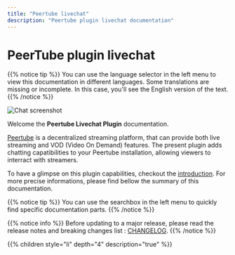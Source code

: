 ```yaml
---
title: "Peertube livechat"
description: "Peertube plugin livechat documentation"
---
```


# PeerTube plugin livechat

{{% notice tip %}}
You can use the language selector in the left menu to view this documentation in different languages.
Some translations are missing or incomplete. In this case, you'll see the English version of the text.
{{% /notice %}}

![Chat screenshot](/peertube-plugin-livechat/images/chat.png?classes=shadow,border&height=200px)

Welcome the **Peertube Livechat Plugin** documentation.

[Peertube](https://joinpeertube.org/) is a decentralized streaming platform, that can provide both live streaming and VOD (Video On Demand) features.
The present plugin adds chatting capatibilities to your Peertube installation, allowing viewers to interract with streamers.

To have a glimpse on this plugin capabilities, checkout the [introduction](/peertube-plugin-livechat/intro/). For more precise informations, please find bellow the summary of this documentation.

{{% notice tip %}}
You can use the searchbox in the left menu to quickly find specific documentation parts.
{{% /notice %}}

{{% notice info %}}
Before updating to a major release, please read the release notes and breaking changes list : [CHANGELOG](https://github.com/JohnXLivingston/peertube-plugin-livechat/blob/main/CHANGELOG.md).
{{% /notice %}}

{{% children style="li" depth="4" description="true" %}}
